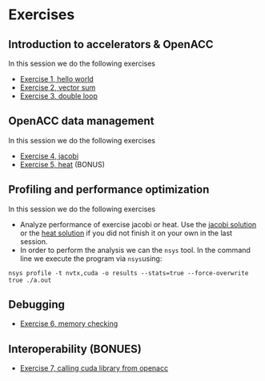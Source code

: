 # Exercises

## Introduction to accelerators & OpenACC

In this session we do the following exercises

- [Exercise 1, hello world](hello-world/)
- [Exercise 2, vector sum](vector-sum/)
- [Exercise 3, double loop](doubleloop/)

## OpenACC data management

In this session we do the following exercises

- [Exercise 4, jacobi](jacobi/)
- [Exercise 5, heat](heat/) (BONUS)

## Profiling and performance optimization

In this session we do the following exercises

- Analyze performance of exercise jacobi or heat. Use  the [jacobi solution](jacobi/solution) or the  [heat solution](heat/solution) if you did not finish it on your own in the last session.
- In order to perform the analysis we can the `nsys` tool. In the command line we execute the program via `nsys`using: 

```
nsys profile -t nvtx,cuda -o results --stats=true --force-overwrite true ./a.out
```   
## Debugging
- [Exercise 6, memory checking](out-of-bonds/)

## Interoperability (BONUES) 
- [Exercise 7, calling cuda library from openacc](curand-interoperability/)
